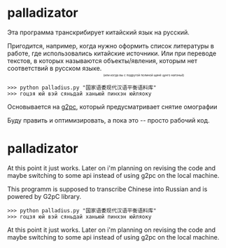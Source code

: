 # palladizator

Эта программа транскрибирует китайский язык на русский.

Пригодится, например, когда нужно оформить список литературы в работе, где использовались китайские источники.
Или при переводе текстов, в которых называются объекты/явления, которым нет соответствий в русском языке.
<sub><sub><sub><sub> (или когда вы с подругой полиной щянё цунго напэньё)<sub><sub><sub><sub>

```
>>> python palladius.py "国家语委现代汉语平衡语料库" 
>>> гоцзя юй вэй сяньдай ханьюй пинхэн юйляоку
```

Основывается на [g2pc](https://github.com/Kyubyong/g2pC), который предусматривает снятие омографии
  
Буду править и оптимизировать, а пока это -- просто рабочий код.

 
# palladizator
  
At this point it just works. Later on i'm planning on revising the code and maybe switching to some api instead of using g2pc on the local machine.

This programm is supposed to transcribe Chinese into Russian and is powered by G2pC library.

```
>>> python palladius.py "国家语委现代汉语平衡语料库" 
>>> гоцзя юй вэй сяньдай ханьюй пинхэн юйляоку
```

At this point it just works. Later on i'm planning on revising the code and maybe switching to some api instead of using g2pc on the local machine.

